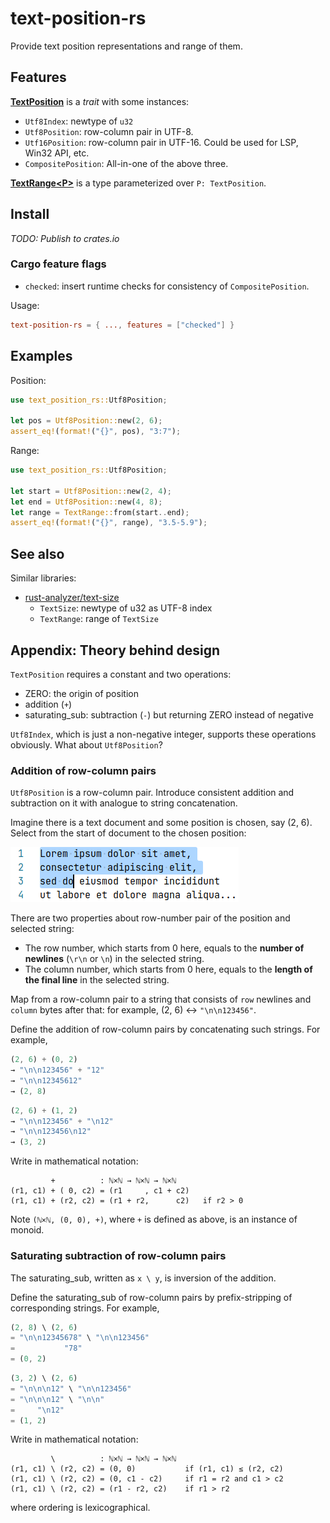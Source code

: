 # text-position-rs

Provide text position representations and range of them.

## Features

**[TextPosition](./src/position.rs)** is a *trait* with some instances:

- `Utf8Index`: newtype of `u32`
- `Utf8Position`: row-column pair in UTF-8.
- `Utf16Position`: row-column pair in UTF-16. Could be used for LSP, Win32 API, etc.
- `CompositePosition`: All-in-one of the above three.

**[TextRange&lt;P&gt;](./src/range.rs)** is a type parameterized  over `P: TextPosition`.

## Install

*TODO: Publish to crates.io*

### Cargo feature flags

- `checked`: insert runtime checks for consistency of `CompositePosition`.

Usage:

```toml
text-position-rs = { ..., features = ["checked"] }
```

## Examples

Position:

```rust
use text_position_rs::Utf8Position;

let pos = Utf8Position::new(2, 6);
assert_eq!(format!("{}", pos), "3:7");
```

Range:

```rust
use text_position_rs::Utf8Position;

let start = Utf8Position::new(2, 4);
let end = Utf8Position::new(4, 8);
let range = TextRange::from(start..end);
assert_eq!(format!("{}", range), "3.5-5.9");
```

## See also

Similar libraries:

- [rust-analyzer/text-size](https://github.com/rust-analyzer/text-size)
    - `TextSize`: newtype of u32 as UTF-8 index
    - `TextRange`: range of `TextSize`

## Appendix: Theory behind design

`TextPosition` requires a constant and two operations:

- ZERO: the origin of position
- addition (`+`)
- saturating_sub: subtraction (`-`) but returning ZERO instead of negative

`Utf8Index`, which is just a non-negative integer, supports these operations obviously. What about `Utf8Position`?

### Addition of row-column pairs

`Utf8Position` is a row-column pair. Introduce consistent addition and subtraction on it with analogue to string concatenation.

Imagine there is a text document and some position is chosen, say (2, 6). Select from the start of document to the chosen position:

![](./docs/images/text-with-selection.png)

There are two properties about row-number pair of the position and selected string:

- The row number, which starts from 0 here, equals to the **number of newlines** (`\r\n` or `\n`) in the selected string.
- The column number, which starts from 0 here, equals to the **length of the final line** in the selected string.

Map from a row-column pair to a string that consists of `row` newlines and `column` bytes after that: for example, (2, 6) <-> `"\n\n123456"`.

Define the addition of row-column pairs by concatenating such strings. For example,

```rust
(2, 6) + (0, 2)
→ "\n\n123456" + "12"
→ "\n\n12345612"
→ (2, 8)
```

```rust
(2, 6) + (1, 2)
→ "\n\n123456" + "\n12"
→ "\n\n123456\n12"
→ (3, 2)
```

Write in mathematical notation:

```
         +          : ℕ×ℕ → ℕ×ℕ → ℕ×ℕ
(r1, c1) + ( 0, c2) = (r1     , c1 + c2)
(r1, c1) + (r2, c2) = (r1 + r2,      c2)   if r2 > 0
```

Note `(ℕ×ℕ, (0, 0), +)`, where `+` is defined as above, is an instance of monoid.

### Saturating subtraction of row-column pairs

The saturating_sub, written as `x \ y`, is inversion of the addition.

Define the saturating_sub of row-column pairs by prefix-stripping of corresponding strings. For example,

```rust
(2, 8) \ (2, 6)
= "\n\n12345678" \ "\n\n123456"
=           "78"
= (0, 2)
```

```rust
(3, 2) \ (2, 6)
= "\n\n\n12" \ "\n\n123456"
= "\n\n\n12" \ "\n\n"
=     "\n12"
= (1, 2)
```

Write in mathematical notation:

```
         \          : ℕ×ℕ → ℕ×ℕ → ℕ×ℕ
(r1, c1) \ (r2, c2) = (0, 0)           if (r1, c1) ≤ (r2, c2)
(r1, c1) \ (r2, c2) = (0, c1 - c2)     if r1 = r2 and c1 > c2
(r1, c1) \ (r2, c2) = (r1 - r2, c2)    if r1 > r2
```

where ordering is lexicographical.
